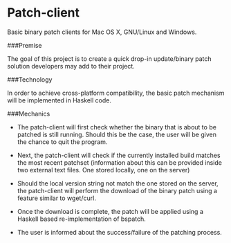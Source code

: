 Patch-client
============

Basic binary patch clients for Mac OS X, GNU/Linux and Windows.

###Premise

The goal of this project is to create a quick drop-in update/binary patch solution developers may add to their project.

###Technology

In order to achieve cross-platform compatibility, the basic patch mechanism will be implemented in Haskell code. 

###Mechanics

* The patch-client will first check whether the binary that is about to be patched is still running. Should this be the case, the user will be given the chance to quit the program. 

* Next, the patch-client will check if the currently installed build matches the most recent patchset (information about this can be provided inside two external text files. One stored locally, one on the server)

* Should the local version string not match the one stored on the server, the patch-client will perform the download of the binary patch using a feature similar to wget/curl.

* Once the download is complete, the patch will be applied using a Haskell based re-implementation of bspatch. 

* The user is informed about the success/failure of the patching process. 
